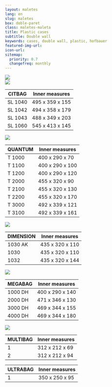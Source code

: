 ```yaml
---
layout: maletes
lang: en
slug: maletes
box: doble-paret
class: maletes-maleta
title: Plastic cases
subtitle: Double wall
keywords: cases, double wall, plastic, hofbauer
featured-img-url:
icon-url: 
sitemap:
  priority: 0.7
  changefreq: monthly
--- 
```


<p class="text-center"><img src="{{ site.base_url }}/assets/img/01-thumbnail-box-fort-maletes-plastic-injeccio-logo-hofbauer.jpg"><br/><img src="{{ site.base_url }}/assets/img/01-thumbnail-box-fort-maletes-plastic-doble-paret-hofbauer-citbag.jpg"></p>

CITBAG|Inner measures
--- | ---
SL 1040|495 x 359 x 155
SL 1042|494 x 358 x 179
SL 1043|488 x 349 x 203
SL 1060|545 x 413 x 145

<p class="text-center"><img src="{{ site.base_url }}/assets/img/01-thumbnail-box-fort-maletes-plastic-doble-paret-hofbauer-quantum.jpg"></p>

QUANTUM|Inner measures
--- | ---
T 1000|400 x 290 x 70
T 1100|400 x 290 x 100
T 1200|400 x 290 x 120
T 2000|455 x 320 x 90
T 2100|455 x 320 x 130
T 2200|455 x 320 x 170
T 3000|492 x 339 x 121
T 3100|492 x 339 x 161

<p class="text-center"><img src="{{ site.base_url }}/assets/img/01-thumbnail-box-fort-maletes-plastic-doble-paret-hofbauer-1030-ak.jpg"></p>

DIMENSION|Inner measures
--- | --- 
1030 AK|435 x 320 x 110
1030|435 x 320 x 110
1032|435 x 320 x 144

<p class="text-center"><img src="{{ site.base_url }}/assets/img/01-thumbnail-box-fort-maletes-plastic-doble-paret-hofbauer-1000-dh.jpg"></p>

MEGABAG|Inner measures
--- | ---
1000 DH|400 x 290 x 140
2000 DH|471 x 346 x 130
3000 DH|469 x 344 x 155
4000 DH|469 x 344 x 180 

<p class="text-center"><img src="{{ site.base_url }}/assets/img/01-thumbnail-box-fort-maletes-plastic-doble-paret-hofbauer-ultrabag-multibag.jpg"></p>

MULTIBAG|Inner measures
--- | --- 
1|312 x 212 x 69
2|312 x 212 x 94

ULTRABAG|Inner measures
--- | ---
1|350 x 250 x 95